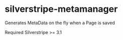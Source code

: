 silverstripe-metamanager
========================

Generates MetaData on the fly when a Page is saved

Required Silverstripe >= 3.1
